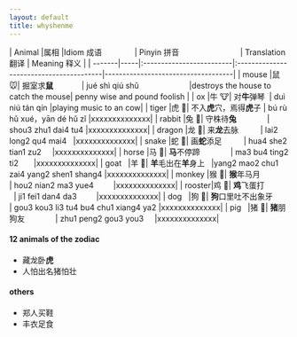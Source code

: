 ```yaml
---
layout: default
title: whyshenme
---
```



| Animal |属相  |Idiom 成语                | Pinyin 拼音                             | Translation 翻译                | Meaning 释义     |
| -------|-----|:-------------------------|:----------------------------------------|------------------------------------|
| mouse  |鼠 🐭| 掘室求**鼠**              | jué shì qiú shǔ                        |destroys the house to catch the mouse| penny wise and pound foolish |
| ox     |牛 🐮| 对**牛**弹琴              | duì niú tán qín                        |playing music to an cow| 
| tiger  |虎 🐯| 不入**虎**穴，焉得**虎**子 | bú rù hǔ xué，yān dé hǔ zǐ             |xxxxxxxxxxxxxx|
| rabbit |兔 🐰| 守株待**兔**              | shou3 zhu1 dai4 tu4                    |xxxxxxxxxxxxxx|
| dragon |龙 🐲| 来**龙**去脉              | lai2 long2 qu4 mai4                    |xxxxxxxxxxxxxx|
| snake  |蛇 🐍| 画**蛇**添足              | hua4 she2 tian1 zu2                    |xxxxxxxxxxxxxx|
| horse  |马 🐴| **马**不停蹄              | ma3 bu4 ting2 ti2                      |xxxxxxxxxxxxxx|
| goat   |羊 🐑| **羊**毛出在**羊**身上     |yang2 mao2 chu1 zai4 yang2 shen1 shang4 |xxxxxxxxxxxxxx|
| monkey |猴 🐒| **猴**年马月              | hou2 nian2 ma3 yue4                    |xxxxxxxxxxxxxx|
| rooster|鸡 🐔| **鸡**飞蛋打              | ji1 fei1 dan4 da3                      |xxxxxxxxxxxxxx|
| dog    |狗 🐶| **狗**口里吐不出象牙       | gou3 kou3 li3 tu4 bu4 chu1 xiang4 ya2  |xxxxxxxxxxxxxx|
| pig    |猪 🐷| **猪**朋狗友              | zhu1 peng2 gou3 you3                   |xxxxxxxxxxxxxx|


#### 12 animals of the zodiac ####

* 藏龙卧**虎**
* 人怕出名猪怕壮


#### others ####
* 郑人买鞋
* 丰衣足食
